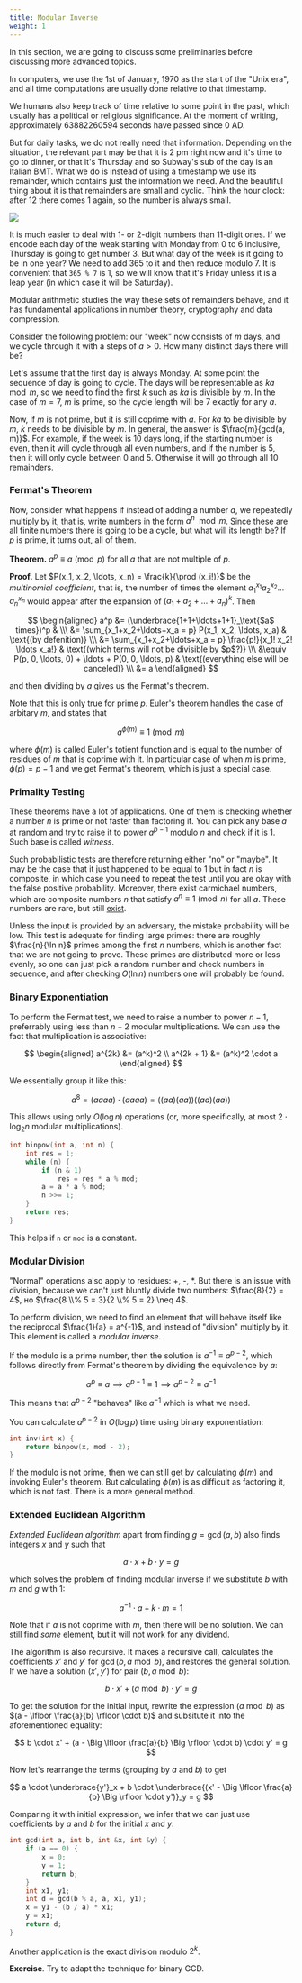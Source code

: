 ```yaml
---
title: Modular Inverse
weight: 1
---
```


In this section, we are going to discuss some preliminaries before discussing more advanced topics.

In computers, we use the 1st of January, 1970 as the start of the "Unix era", and all time computations are usually done relative to that timestamp.

We humans also keep track of time relative to some point in the past, which usually has a political or religious significance. At the moment of writing, approximately 63882260594 seconds have passed since 0 AD.

But for daily tasks, we do not really need that information. Depending on the situation, the relevant part may be that it is 2 pm right now and it's time to go to dinner, or that it's Thursday and so Subway's sub of the day is an Italian BMT. What we do is instead of using a timestamp we use its remainder, which contains just the information we need. And the beautiful thing about it is that remainders are small and cyclic. Think the hour clock: after 12 there comes 1 again, so the number is always small.

![](../img/clock.gif)

It is much easier to deal with 1- or 2-digit numbers than 11-digit ones. If we encode each day of the weak starting with Monday from 0 to 6 inclusive, Thursday is going to get number 3. But what day of the week is it going to be in one year? We need to add 365 to it and then reduce modulo 7. It is convenient that `365 % 7` is 1, so we will know that it's Friday unless it is a leap year (in which case it will be Saturday).

Modular arithmetic studies the way these sets of remainders behave, and it has fundamental applications in number theory, cryptography and data compression.


Consider the following problem: our "week" now consists of $m$ days, and we cycle through it with a steps of $a > 0$. How many distinct days there will be?

Let's assume that the first day is always Monday. At some point the sequence of day is going to cycle. The days will be representable as $k a \mod m$, so we need to find the first $k$ such as $k a$ is divisible by $m$. In the case of $m=7$, $m$ is prime, so the cycle length will be 7 exactly for any $a$.

Now, if $m$ is not prime, but it is still coprime with $a$. For $ka$ to be divisible by $m$, $k$ needs to be divisible by $m$. In general, the answer is $\frac{m}{gcd(a, m)}$. For example, if the week is 10 days long, if the starting number is even, then it will cycle through all even numbers, and if the number is 5, then it will only cycle between 0 and 5. Otherwise it will go through all 10 remainders.

### Fermat's Theorem

Now, consider what happens if instead of adding a number $a$, we repeatedly multiply by it, that is, write numbers in the form $a^n \mod m$. Since these are all finite numbers there is going to be a cycle, but what will its length be? If $p$ is prime, it turns out, all of them.

**Theorem.** $a^p \equiv a \pmod p$ for all $a$ that are not multiple of $p$.

**Proof**. Let $P(x_1, x_2, \ldots, x_n) = \frac{k}{\prod (x_i!)}$ be the *multinomial coefficient*, that is, the number of times the element $a_1^{x_1} a_2^{x_2} \ldots a_n^{x_n}$ would appear after the expansion of $(a_1 + a_2 + \ldots + a_n)^k$. Then

$$
\begin{aligned}
a^p &= (\underbrace{1+1+\ldots+1+1}_\text{$a$ times})^p &
\\\ &= \sum_{x_1+x_2+\ldots+x_a = p} P(x_1, x_2, \ldots, x_a) & \text{(by defenition)}
\\\ &= \sum_{x_1+x_2+\ldots+x_a = p} \frac{p!}{x_1! x_2! \ldots x_a!} & \text{(which terms will not be divisible by $p$?)}
\\\ &\equiv P(p, 0, \ldots, 0) + \ldots + P(0, 0, \ldots, p) & \text{(everything else will be canceled)}
\\\ &= a
\end{aligned}
$$

and then dividing by $a$ gives us the Fermat's theorem.

Note that this is only true for prime $p$. Euler's theorem handles the case of arbitary $m$, and states that

$$
a^{\phi(m)} \equiv 1 \pmod m
$$

where $\phi(m)$ is called Euler's totient function and is equal to the number of residues of $m$ that is coprime with it. In particular case of when $m$ is prime, $\phi(p) = p - 1$ and we get Fermat's theorem, which is just a special case.

### Primality Testing

These theorems have a lot of applications. One of them is checking whether a number $n$ is prime or not faster than factoring it. You can pick any base $a$ at random and try to raise it to power $a^{p-1}$ modulo $n$ and check if it is $1$. Such base is called *witness*.

Such probabilistic tests are therefore returning either "no" or "maybe". It may be the case that it just happened to be equal to $1$ but in fact $n$ is composite, in which case you need to repeat the test until you are okay with the false positive probability. Moreover, there exist carmichael numbers, which are composite numbers $n$ that satisfy $a^n \equiv 1 \pmod n$ for all $a$. These numbers are rare, but still [exist](https://oeis.org/A002997).

Unless the input is provided by an adversary, the mistake probability will be low. This test is adequate for finding large primes: there are roughly $\frac{n}{\ln n}$ primes among the first $n$ numbers, which is another fact that we are not going to prove. These primes are distributed more or less evenly, so one can just pick a random number and check numbers in sequence, and after checking $O(\ln n)$ numbers one will probably be found.

### Binary Exponentiation

To perform the Fermat test, we need to raise a number to power $n-1$, preferrably using less than $n-2$ modular multiplications. We can use the fact that multiplication is associative:

$$
\begin{aligned}
    a^{2k}       &= (a^k)^2
\\  a^{2k + 1} &= (a^k)^2 \cdot a
\end{aligned}
$$

We essentially group it like this:

$$
a^8 = (aaaa) \cdot (aaaa) = ((aa)(aa))((aa)(aa))
$$

This allows using only $O(\log n)$ operations (or, more specifically, at most $2 \cdot \log_2 n$ modular multiplications).

```c++
int binpow(int a, int n) {
    int res = 1;
    while (n) {
        if (n & 1)
            res = res * a % mod;
        a = a * a % mod;
        n >>= 1;
    }
    return res;
}
```

This helps if `n` or `mod` is a constant.

### Modular Division

"Normal" operations also apply to residues: +, -, *. But there is an issue with division, because we can't just bluntly divide two numbers: $\frac{8}{2} = 4$, но $\frac{8 \\% 5 = 3}{2 \\% 5 = 2} \neq 4$.

To perform division, we need to find an element that will behave itself like the reciprocal $\frac{1}{a} = a^{-1}$, and instead of "division" multiply by it. This element is called a *modular inverse*.

If the modulo is a prime number, then the solution is $a^{-1} \equiv a^{p-2}$, which follows directly from Fermat's theorem by dividing the equivalence by $a$:

$$
a^p \equiv a \implies a^{p-1} \equiv 1 \implies a^{p-2} \equiv a^{-1}
$$

This means that $a^{p-2}$ "behaves" like $a^{-1}$ which is what we need.

You can calculate $a^{p-2}$ in $O(\log p)$ time using binary exponentiation:

```c++
int inv(int x) {
    return binpow(x, mod - 2);
}
```

If the modulo is not prime, then we can still get by calculating $\phi(m)$ and invoking Euler's theorem. But calculating $\phi(m)$ is as difficult as factoring it, which is not fast. There is a more general method.

### Extended Euclidean Algorithm

*Extended Euclidean algorithm* apart from finding $g = \gcd(a, b)$ also finds integers $x$ and $y$ such that

$$
a \cdot x + b \cdot y = g
$$

which solves the problem of finding modular inverse if we substitute $b$ with $m$ and $g$ with $1$:

$$
a^{-1} \cdot a + k \cdot m = 1
$$

Note that if $a$ is not coprime with $m$, then there will be no solution. We can still find *some* element, but it will not work for any dividend.

The algorithm is also recursive. It makes a recursive call, calculates the coefficients $x'$ and $y'$ for $\gcd(b, a \bmod b)$, and restores the general solution. If we have a solution $(x', y')$ for pair $(b, a \bmod b)$:

$$
b \cdot x' + (a \bmod b) \cdot y' = g
$$

To get the solution for the initial input, rewrite the expression $(a \bmod b)$ as $(a - \lfloor \frac{a}{b} \rfloor \cdot b)$ and subsitute it into the aforementioned equality:

$$
b \cdot x' + (a - \Big \lfloor \frac{a}{b} \Big \rfloor \cdot b) \cdot y' = g
$$

Now let's rearrange the terms (grouping by $a$ and $b$) to get

$$
a \cdot \underbrace{y'}_x + b \cdot \underbrace{(x' - \Big \lfloor \frac{a}{b} \Big \rfloor \cdot y')}_y = g
$$

Comparing it with initial expression, we infer that we can just use coefficients by $a$ and $b$ for the initial $x$ and $y$.

```c++
int gcd(int a, int b, int &x, int &y) {
    if (a == 0) {
        x = 0;
        y = 1;
        return b;
    }
    int x1, y1;
    int d = gcd(b % a, a, x1, y1);
    x = y1 - (b / a) * x1;
    y = x1;
    return d;
}
```

Another application is the exact division modulo $2^k$.

**Exercise**. Try to adapt the technique for binary GCD.
